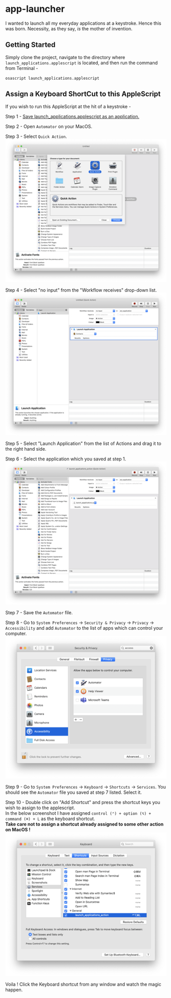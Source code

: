 # app-launcher
I wanted to launch all my everyday applications at a keystroke. Hence this was born. Necessity, as they say, <i>is</i> the mother of invention.

## Getting Started
Simply clone the project, navigate to the directory where ```launch_applications.applescript``` is located, and then run the command from Terminal -

```AppleScript
osascript launch_applications.applescript
```

## Assign a Keyboard ShortCut to this AppleScript

If you wish to run this AppleScript at the hit of a keystroke -

Step 1 - <a href="https://www.addictivetips.com/mac-os/convert-an-applescript-to-an-app-on-macos/">Save launch_applications.applescript as an application.</a>

Step 2 - Open `Automator` on your MacOS.

Step 3 - Select `Quick Action`.
!["Select Quick Action from Automator Screenshot"](images/Step_1_Quick_Action.png)

Step 4 - Select "no input" from the "Workflow receives" drop-down list.
!["Select No Input from Automator Screenshot"](images/Step_2_No_Input_In_Workflow.png)

Step 5 - Select "Launch Application" from the list of Actions and drag it to the right hand side.

Step 6 - Select the application which you saved at step 1.
!["Select Application Screenshot"](images/Step_3_Select_Application.png)

Step 7 - Save the `Automator` file.

Step 8 - Go to `System Preferences` -> `Security & Privacy` -> `Privacy` -> `Accessibility` and add `Automator` to the list of apps which can control your computer.
!["Accessibility Screenshot"](images/Step_4_Accessibility.png)

Step 9 - Go to `System Preferences` -> `Keyboard` -> `Shortcuts` -> `Services`. You should see the `Automator` file you saved at step 7 listed. Select it.

Step 10 - Double click on "Add Shortcut" and press the shortcut keys you wish to assign to the applescript.<br>In the below screenshot I have assigned ```control (⌃) + option (⌥) + command (⌘) + L``` as the keyboard shortcut.
<br><b>Take care not to assign a shortcut already assigned to some other action on MacOS !</b>
!["Keyboard Shortcut Screenshot"](images/Step_5_Keyboard_Shortcut.png)

Voila ! Click the Keyboard shortcut from any window and watch the magic happen.
